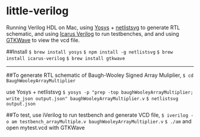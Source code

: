 # little-verilog

Running Verilog HDL on Mac, using [Yosys](https://github.com/YosysHQ/yosys) + [netlistsvg](https://github.com/nturley/netlistsvg) to generate RTL schematic, and using [Icarus Verilog](https://github.com/steveicarus/iverilog) to run testbenches, and and using [GTKWave](https://gtkwave.sourceforge.net) to view the vcd file.

##Install
`$ brew install yosys`
`$ npm install -g netlistsvg`
`$ brew install icarus-verilog`
`$ brew install gtkwave`

--------

##To generate RTL schematic of Baugh-Wooley Signed Array Muliplier, 
`$ cd BaughWooleyArrayMultiplier`

use Yosys + netlistsvg
`$ yosys -p "prep -top baughWooleyArrayMultiplier; write_json output.json" baughWooleyArrayMultiplier.v`
`$ netlistsvg output.json`

##To test, use iVerilog to run testbench and generate VCD file,
`$ iverilog -o am testbench_arrayMultiple.v baughWooleyArrayMultiplier.v`
`$ ./am`
and open mytest.vcd with GTKWave